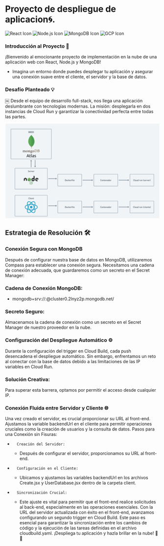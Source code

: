 # Proyecto de despliegue de aplicacion🌀.
![React Icon](https://reactjs.org/favicon.ico) ![Node.js Icon](https://nodejs.org/static/images/logo.svg) ![MongoDB Icon](https://img.icons8.com/color/96/000000/mongodb.png) ![GCP Icon](https://img.icons8.com/color/96/000000/google-cloud.png)


### Introducción al Proyecto 🚀
¡Bienvenido al emocionante proyecto de implementación en la nube de una aplicación web con React, Node.js y MongoDB! 

* Imagina un entorno donde puedes desplegar tu aplicación y asegurar una conexión suave entre el cliente, el servidor y la base de datos.

### Desafío Planteado 💡
￼
Desde el equipo de desarrollo full-stack, nos llega una aplicación deslumbrante con tecnologías modernas. La misión: desplegarla en dos instancias de Cloud Run y garantizar la conectividad perfecta entre todas las partes.

![react](img/planteamiento.png)

## Estrategia de Resolución 🛠️

### Conexión Segura con MongoDB
Después de configurar nuestra base de datos en MongoDB, utilizaremos Compass para establecer una conexión segura. Necesitamos una cadena de conexión adecuada, que guardaremos como un secreto en el Secret Manager:

### Cadena de Conexión MongoDB:

* mongodb+srv://<username>:<password>@cluster0.2lnyz2p.mongodb.net/

### Secreto Seguro:

Almacenamos la cadena de conexión como un secreto en el Secret Manager de nuestro proveedor en la nube.

### Configuración del Despliegue Automático ⚙️

Durante la configuración del trigger en Cloud Build, cada push desencadena el despliegue automático. Sin embargo, enfrentamos un reto al conectar con la base de datos debido a las limitaciones de las IP variables en Cloud Run.

### Solución Creativa:
Para superar esta barrera, optamos por permitir el acceso desde cualquier IP.

### Conexión Fluida entre Servidor y Cliente 🌐
Una vez creado el servidor, es crucial proporcionar su URL al front-end. Ajustamos la variable backendUrl en el cliente para permitir operaciones cruciales como la creación de usuarios y la consulta de datos.
Pasos para una Conexión sin Fisuras:
* 		Creación del Servidor:
    * Después de configurar el servidor, proporcionamos su URL al front-end.
* 		Configuración en el Cliente:
    * Ubicamos y ajustamos las variables backendUrl en los archivos Create.jsx y UserDatabase.jsx dentro de la carpeta client.
* 		Sincronización Crucial:
    * Este ajuste es vital para permitir que el front-end realice solicitudes al back-end, especialmente en las operaciones esenciales.
Con la URL del servidor actualizada con éxito en el front-end, avanzamos configurando un segundo trigger en Cloud Build. Este paso es esencial para garantizar la sincronización entre los cambios de código y la ejecución de las tareas definidas en el archivo cloudbuild.yaml. ¡Despliega tu aplicación y hazla brillar en la nube! 🚀🌐